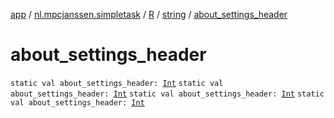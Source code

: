 [app](../../../index.md) / [nl.mpcjanssen.simpletask](../../index.md) / [R](../index.md) / [string](index.md) / [about_settings_header](.)

# about_settings_header

`static val about_settings_header: `[`Int`](https://kotlinlang.org/api/latest/jvm/stdlib/kotlin/-int/index.html)
`static val about_settings_header: `[`Int`](https://kotlinlang.org/api/latest/jvm/stdlib/kotlin/-int/index.html)
`static val about_settings_header: `[`Int`](https://kotlinlang.org/api/latest/jvm/stdlib/kotlin/-int/index.html)
`static val about_settings_header: `[`Int`](https://kotlinlang.org/api/latest/jvm/stdlib/kotlin/-int/index.html)